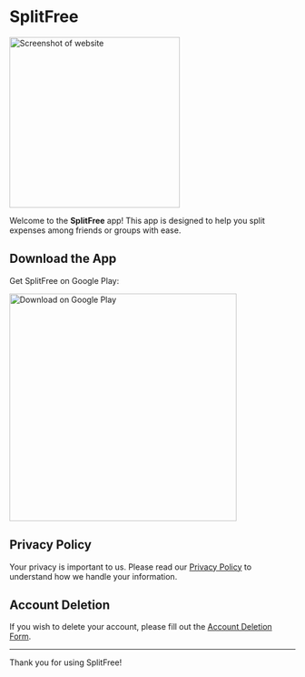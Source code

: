 # SplitFree

<a href="https://splitfree.xyz"><img src="https://i.ibb.co/fvs0KY2/splitfree-xyz.png" alt="Screenshot of website" width="300"/></a>

Welcome to the **SplitFree** app! This app is designed to help you split expenses among friends or groups with ease.

## Download the App

Get SplitFree on Google Play:

<img src="https://play.google.com/intl/en_us/badges/images/generic/en_badge_web_generic.png" alt="Download on Google Play" width="400"/>

## Privacy Policy

Your privacy is important to us. Please read our [Privacy Policy](https://splitfree.xyz/privacy) to understand how we handle your information.

## Account Deletion

If you wish to delete your account, please fill out the [Account Deletion Form](https://splitfree.xyz/account/delete).

---
Thank you for using SplitFree!
